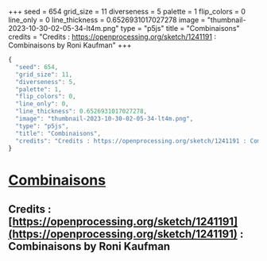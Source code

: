 +++
seed = 654
grid_size = 11
diverseness = 5
palette = 1
flip_colors = 0
line_only = 0
line_thickness = 0.6526931017027278
image = "thumbnail-2023-10-30-02-05-34-lt4m.png"
type = "p5js"
title = "Combinaisons"
credits = "Credits : https://openprocessing.org/sketch/1241191 : Combinaisons by Roni Kaufman"
+++




~~~javascript
{
  "seed": 654,
  "grid_size": 11,
  "diverseness": 5,
  "palette": 1,
  "flip_colors": 0,
  "line_only": 0,
  "line_thickness": 0.6526931017027278,
  "image": "thumbnail-2023-10-30-02-05-34-lt4m.png",
  "type": "p5js",
  "title": "Combinaisons",
  "credits": "Credits : https://openprocessing.org/sketch/1241191 : Combinaisons by Roni Kaufman"
}
~~~



# [Combinaisons](https://openprocessing.org/sketch/2066485)

## Credits : [https://openprocessing.org/sketch/1241191](https://openprocessing.org/sketch/1241191) : Combinaisons by Roni Kaufman 

